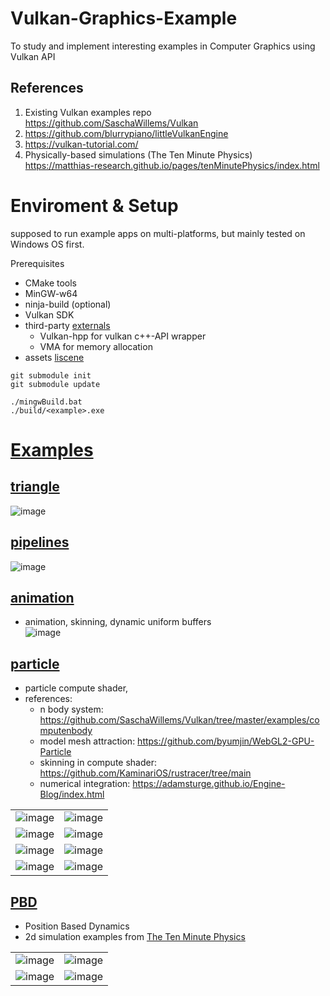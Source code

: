# Vulkan-Graphics-Example
To study and implement interesting examples in Computer Graphics using Vulkan API

## References
1. Existing Vulkan examples repo  
    https://github.com/SaschaWillems/Vulkan
2. https://github.com/blurrypiano/littleVulkanEngine
3. https://vulkan-tutorial.com/
4. Physically-based simulations (The Ten Minute Physics)  
    https://matthias-research.github.io/pages/tenMinutePhysics/index.html

# Enviroment & Setup

supposed to run example apps on multi-platforms, but mainly tested on Windows OS first.

Prerequisites
- CMake tools
- MinGW-w64
- ninja-build (optional)
- Vulkan SDK
- third-party [externals](external)
  - Vulkan-hpp  for  vulkan c++-API wrapper
  - VMA for memory allocation
- assets [liscene](assets)

```
git submodule init
git submodule update

./mingwBuild.bat
./build/<example>.exe
```

# [Examples](src/examples)

## [triangle](src/examples/triangle)
![image](https://github.com/keechang-choi/Vulkan-Graphics-Example/assets/49244613/184f2e34-0c22-4939-ae92-c2fc3c03a88e)

## [pipelines](src/examples/pipelines)
![image](https://github.com/keechang-choi/Vulkan-Graphics-Example/assets/49244613/cd856a55-5888-4852-bcea-a8c16b5c772e)

## [animation](src/examples/animation)
- animation, skinning, dynamic uniform buffers  
![image](https://github.com/keechang-choi/Vulkan-Graphics-Example/assets/49244613/3dbcdfbf-a977-4924-969f-3087a8875882)

## [particle](src/examples/particle)
- particle compute shader,
- references:
  - n body system: https://github.com/SaschaWillems/Vulkan/tree/master/examples/computenbody
  - model mesh attraction: https://github.com/byumjin/WebGL2-GPU-Particle
  - skinning in compute shader: https://github.com/KaminariOS/rustracer/tree/main
  - numerical integration: https://adamsturge.github.io/Engine-Blog/index.html

|     |     | 
| --- | --- | 
| ![image](https://github.com/keechang-choi/Vulkan-Graphics-Example/assets/49244613/c32eebec-0b68-4a3e-9f7c-75a768202c9f)  | ![image](https://github.com/keechang-choi/Vulkan-Graphics-Example/assets/49244613/1664e1c8-9f7a-486f-b01a-735522c0ed20) |
| ![image](https://github.com/keechang-choi/Vulkan-Graphics-Example/assets/49244613/6af233a0-eb81-4b06-83e1-d515195412ca) |![image](https://github.com/keechang-choi/Vulkan-Graphics-Example/assets/49244613/ff3554b7-35d3-4a3d-9752-133b70aa3d79) |
| ![image](https://github.com/keechang-choi/Vulkan-Graphics-Example/assets/49244613/6f3b388f-1311-4aac-b34e-e766fbd3fc7c) | ![image](https://github.com/keechang-choi/Vulkan-Graphics-Example/assets/49244613/9a2c6c61-2e4d-4740-baa4-b0373ff5f38d) |
| ![image](https://github.com/keechang-choi/Vulkan-Graphics-Example/assets/49244613/59a21bf7-9177-4c69-8053-e0ce0c56cd99) | ![image](https://github.com/keechang-choi/Vulkan-Graphics-Example/assets/49244613/95bd0fd0-a8e1-4cb4-8942-13331bf5f7f7) |



## [PBD](src/examples/pbd)
- Position Based Dynamics
- 2d simulation examples from [The Ten Minute Physics](https://matthias-research.github.io/pages/tenMinutePhysics/index.html)


|     |     |
| --- | --- |
| ![image](https://github.com/keechang-choi/Vulkan-Graphics-Example/assets/49244613/129e7a94-2e60-4199-a857-23accaf26a1b) | ![image](https://github.com/keechang-choi/Vulkan-Graphics-Example/assets/49244613/f6f369eb-5575-48f5-a821-6cd5e9815e3a) |
| ![image](https://github.com/keechang-choi/Vulkan-Graphics-Example/assets/49244613/df7958b3-45de-4bb1-8f2d-b8b43c3732f5) | ![image](https://github.com/keechang-choi/Vulkan-Graphics-Example/assets/49244613/e9966c9b-6272-4ef5-b1c0-d6c1a19ef509) |








